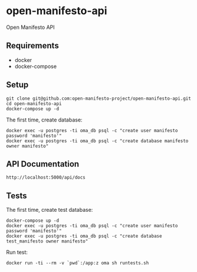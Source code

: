 # open-manifesto-api

Open Manifesto API


## Requirements

* docker
* docker-compose


## Setup

```
git clone git@github.com:open-manifesto-project/open-manifesto-api.git
cd open-manifesto-api
docker-compose up -d
```

The first time, create database:

```
docker exec -u postgres -ti oma_db psql -c "create user manifesto password 'manifesto'"
docker exec -u postgres -ti oma_db psql -c "create database manifesto owner manifesto"
```



## API Documentation

```
http://localhost:5000/api/docs
```


## Tests

The first time, create test database:
```
docker-compose up -d
docker exec -u postgres -ti oma_db psql -c "create user manifesto password 'manifesto'"
docker exec -u postgres -ti oma_db psql -c "create database test_manifesto owner manifesto"
```

Run test:

```
docker run -ti --rm -v `pwd`:/app:z oma sh runtests.sh
```
